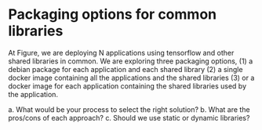 # Packaging options for common libraries

At Figure, we are deploying N applications using tensorflow and other shared libraries in common. We are exploring three packaging options, 
(1) a debian package for each application and each shared library 
(2) a single docker image containing all the applications and the shared libraries 
(3) or a docker image for each application containing the shared libraries used by the application.


a. What would be your process to select the right solution?
b. What are the pros/cons of each approach?
c. Should we use static or dynamic libraries?
